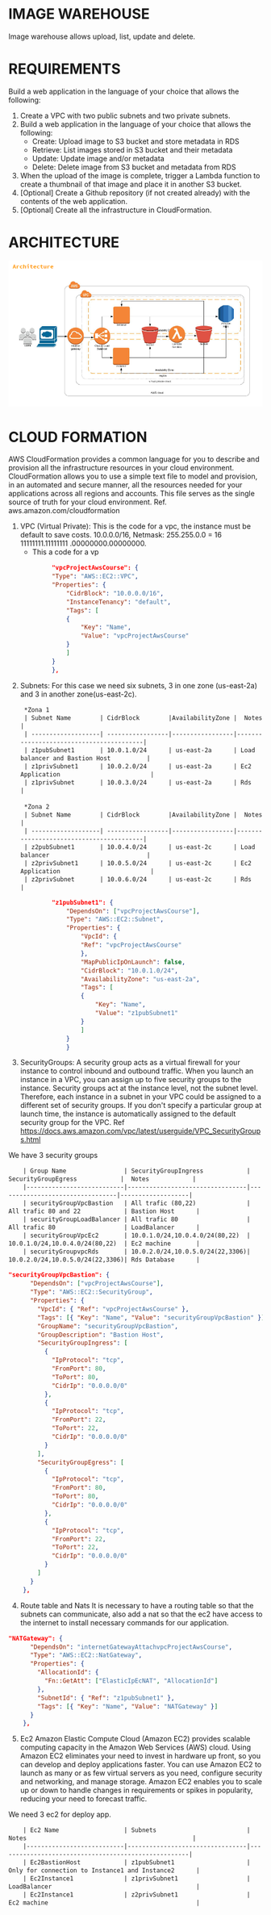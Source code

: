 # IMAGE WAREHOUSE

Image warehouse allows upload, list, update and delete.

# REQUIREMENTS

Build a web application in the language of your choice that allows the
following:

1. Create a VPC with two public subnets and two private subnets.
2. Build a web application in the language of your choice that allows the following:
    * Create: Upload image to S3 bucket and store metadata in RDS
    * Retrieve: List images stored in S3 bucket and their metadata
    * Update: Update image and/or metadata
    * Delete: Delete image from S3 bucket and metadata from RDS
3. When the upload of the image is complete, trigger a Lambda function to create a thumbnail of that image and place it in another S3 bucket.
4. [Optional] Create a Github repository (if not created already) with the contents of the web application.
5. [Optional] Create all the infrastructure in CloudFormation.


# ARCHITECTURE

![Diagram](https://raw.githubusercontent.com/MiguelYax/image-warehouse/master/imagenes/arquitectura.PNG) 

# CLOUD FORMATION
AWS CloudFormation provides a common language for you to describe and provision all the infrastructure resources in your cloud environment. CloudFormation allows you to use a simple text file to model and provision, in an automated and secure manner, all the resources needed for your applications across all regions and accounts. This file serves as the single source of truth for your cloud environment.  Ref. aws.amazon.com/cloudformation

1. VPC  (Virtual Private): This is the code for a vpc, the instance must be default to save costs. 10.0.0.0/16, Netmask: 255.255.0.0 = 16 11111111.11111111 .00000000.00000000. 
    * This a code for a vp
````json
            "vpcProjectAwsCourse": {
            "Type": "AWS::EC2::VPC",
            "Properties": {
                "CidrBlock": "10.0.0.0/16",
                "InstanceTenancy": "default",
                "Tags": [
                {
                    "Key": "Name",
                    "Value": "vpcProjectAwsCourse"
                }
                ]
            }
            },
```` 
2. Subnets: 
        For this case we need six subnets, 3 in one zone (us-east-2a) and 3 in another zone(us-east-2c).

        *Zona 1
        | Subnet Name        | CidrBlock        |AvailabilityZone |  Notes                                  |
        | -------------------| -----------------|-----------------|-----------------------------------------|
        | z1pubSubnet1       | 10.0.1.0/24      | us-east-2a      | Load balancer and Bastion Host          |
        | z1privSubnet1      | 10.0.2.0/24      | us-east-2a      | Ec2 Application                         |
        | z1privSubnet       | 10.0.3.0/24      | us-east-2a      | Rds                                     |
        
        *Zona 2
        | Subnet Name        | CidrBlock        |AvailabilityZone |  Notes                                  |
        | -------------------| -----------------|-----------------|-----------------------------------------|
        | z2pubSubnet1       | 10.0.4.0/24      | us-east-2c      | Load balancer                           |
        | z2privSubnet1      | 10.0.5.0/24      | us-east-2c      | Ec2 Application                         |
        | z2privSubnet       | 10.0.6.0/24      | us-east-2c      | Rds                                     |
        
````json        
            "z1pubSubnet1": {
                "DependsOn": ["vpcProjectAwsCourse"],
                "Type": "AWS::EC2::Subnet",
                "Properties": {
                    "VpcId": {
                    "Ref": "vpcProjectAwsCourse"
                    },
                    "MapPublicIpOnLaunch": false,
                    "CidrBlock": "10.0.1.0/24",
                    "AvailabilityZone": "us-east-2a",
                    "Tags": [
                    {
                        "Key": "Name",
                        "Value": "z1pubSubnet1"
                    }
                    ]
                }
                }
````
3. SecurityGroups: A security group acts as a virtual firewall for your instance to control inbound and outbound traffic. When you launch an instance in a VPC, you can assign up to five security groups to the instance. Security groups act at the instance level, not the subnet level. Therefore, each instance in a subnet in your VPC could be assigned to a different set of security groups. If you don't specify a particular group at launch time, the instance is automatically assigned to the default security group for the VPC. Ref https://docs.aws.amazon.com/vpc/latest/userguide/VPC_SecurityGroups.html

We have 3 security groups

        | Group Name                | SecurityGroupIngress            |  SecurityGroupEgress            |  Notes            |
        |---------------------------|---------------------------------|---------------------------------|-------------------|
        | securityGroupVpcBastion   | All trafic (80,22)              | All trafic 80 and 22            | Bastion Host      |
        | securityGroupLoadBalancer | All trafic 80                   | All trafic 80                   | LoadBalancer      |
        | securityGroupVpcEc2       | 10.0.1.0/24,10.0.4.0/24(80,22)  | 10.0.1.0/24,10.0.4.0/24(80,22)  | Ec2 machine       |
        | securityGroupvpcRds       | 10.0.2.0/24,10.0.5.0/24(22,3306)| 10.0.2.0/24,10.0.5.0/24(22,3306)| Rds Database      |


````json        
"securityGroupVpcBastion": {
      "DependsOn": ["vpcProjectAwsCourse"],
      "Type": "AWS::EC2::SecurityGroup",
      "Properties": {
        "VpcId": { "Ref": "vpcProjectAwsCourse" },
        "Tags": [{ "Key": "Name", "Value": "securityGroupVpcBastion" }],
        "GroupName": "securityGroupVpcBastion",
        "GroupDescription": "Bastion Host",
        "SecurityGroupIngress": [
          {
            "IpProtocol": "tcp",
            "FromPort": 80,
            "ToPort": 80,
            "CidrIp": "0.0.0.0/0"
          },
          {
            "IpProtocol": "tcp",
            "FromPort": 22,
            "ToPort": 22,
            "CidrIp": "0.0.0.0/0"
          }
        ],
        "SecurityGroupEgress": [
          {
            "IpProtocol": "tcp",
            "FromPort": 80,
            "ToPort": 80,
            "CidrIp": "0.0.0.0/0"
          },
          {
            "IpProtocol": "tcp",
            "FromPort": 22,
            "ToPort": 22,
            "CidrIp": "0.0.0.0/0"
          }
        ]
      }
    },
````    
   
4. Route table and Nats
It is necessary to have a routing table so that the subnets can communicate, also add a nat so that the ec2 have access to the internet to install necessary commands for our application.
````json
"NATGateway": {
      "DependsOn": "internetGatewayAttachvpcProjectAwsCourse",
      "Type": "AWS::EC2::NatGateway",
      "Properties": {
        "AllocationId": {
          "Fn::GetAtt": ["ElasticIpEcNAT", "AllocationId"]
        },
        "SubnetId": { "Ref": "z1pubSubnet1" },
        "Tags": [{ "Key": "Name", "Value": "NATGateway" }]
      }
    },
````

5. Ec2 
Amazon Elastic Compute Cloud (Amazon EC2) provides scalable computing capacity in the Amazon Web Services (AWS) cloud. Using Amazon EC2 eliminates your need to invest in hardware up front, so you can develop and deploy applications faster. You can use Amazon EC2 to launch as many or as few virtual servers as you need, configure security and networking, and manage storage. Amazon EC2 enables you to scale up or down to handle changes in requirements or spikes in popularity, reducing your need to forecast traffic.

We need 3 ec2 for deploy app.

        | Ec2 Name                  | Subnets                         |  Notes                                              |
        |---------------------------|---------------------------------|-----------------------------------------------------|
        | Ec2BastionHost            | z1pubSubnet1                    | Only for connection to Instance1 and Instance2      |
        | Ec2Instance1              | z1privSubnet1                   | LoadBalancer                                        |
        | Ec2Instance1              | z2privSubnet1                   | Ec2 machine                                         |

